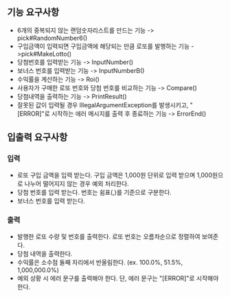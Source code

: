 ## 기능 요구사항

- 6개의 중복되지 않는 랜덤숫자리스트를 만드는 기능 -> pick#RandomNumber6()
- 구입금액이 입력되면 구입금액에 해당되는 만큼 로또를 발행하는 기능 ->pick#MakeLotto()
- 당첨번호를 입력받는 기능 -> InputNumber()
- 보너스 번호를 입력받는 기능 -> InputNumberB()
- 수익률을 계산하는 기능 -> Roi()
- 사용자가 구매한 로또 번호와 당첨 번호를 비교하는 기능 -> Compare()
- 당첨내역을 출력하는 기능 -> PrintResult()
- 잘못된 값이 입력될 경우 IllegalArgumentException를 발생시키고, "[ERROR]"로 시작하는 에러 메시지를 출력 후 종료하는 기능 -> ErrorEnd()

## 입출력 요구사항
### 입력
- 로또 구입 금액을 입력 받는다. 구입 금액은 1,000원 단위로 입력 받으며 1,000원으로 나누어 떨어지지 않는 경우 예외 처리한다.
- 당첨 번호를 입력 받는다. 번호는 쉼표(,)를 기준으로 구분한다.
- 보너스 번호를 입력 받는다.


### 출력
- 발행한 로또 수량 및 번호를 출력한다. 로또 번호는 오름차순으로 정렬하여 보여준다.
- 당첨 내역을 출력한다.
- 수익률은 소수점 둘째 자리에서 반올림한다. (ex. 100.0%, 51.5%, 1,000,000.0%)
- 예외 상황 시 에러 문구를 출력해야 한다. 단, 에러 문구는 "[ERROR]"로 시작해야 한다.